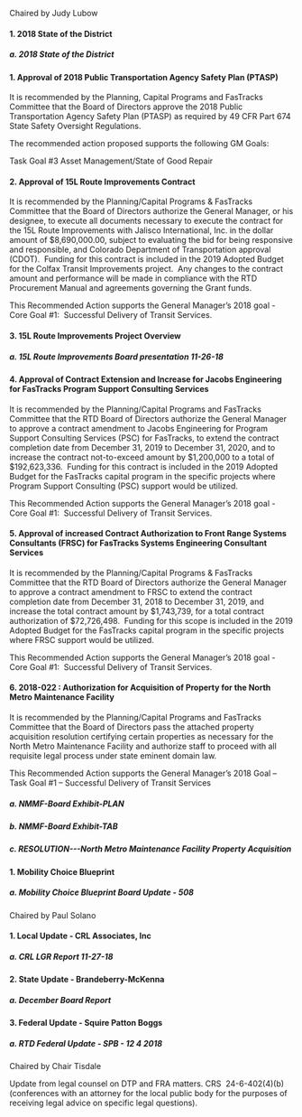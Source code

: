 Chaired by Judy Lubow

#### 1. 2018 State of the District

##### a. 2018 State of the District

#### 1. Approval of 2018 Public Transportation Agency Safety Plan (PTASP)

It is recommended by the Planning, Capital Programs and FasTracks Committee that the Board of Directors approve the 2018 Public Transportation Agency Safety Plan (PTASP) as required by 49 CFR Part 674 State Safety Oversight Regulations.

The recommended action proposed supports the following GM Goals:

Task Goal #3 Asset Management/State of Good Repair

#### 2. Approval of 15L Route Improvements Contract

It is recommended by the Planning/Capital Programs & FasTracks Committee that the Board of Directors authorize the General Manager, or his designee, to execute all documents necessary to execute the contract for the 15L Route Improvements with Jalisco International, Inc. in the dollar amount of $8,690,000.00, subject to evaluating the bid for being responsive and responsible, and Colorado Department of Transportation approval (CDOT).  Funding for this contract is included in the 2019 Adopted Budget for the Colfax Transit Improvements project.  Any changes to the contract amount and performance will be made in compliance with the RTD Procurement Manual and agreements governing the Grant funds.

This Recommended Action supports the General Manager’s 2018 goal - Core Goal #1:  Successful Delivery of Transit Services.

#### 3. 15L Route Improvements Project Overview

##### a. 15L Route Improvements Board presentation 11-26-18

#### 4. Approval of Contract Extension and Increase for Jacobs Engineering for FasTracks Program Support Consulting Services

It is recommended by the Planning/Capital Programs and FasTracks Committee that the RTD Board of Directors authorize the General Manager to approve a contract amendment to Jacobs Engineering for Program Support Consulting Services (PSC) for FasTracks, to extend the contract completion date from December 31, 2019 to December 31, 2020, and to increase the contract not-to-exceed amount by $1,200,000 to a total of $192,623,336.  Funding for this contract is included in the 2019 Adopted Budget for the FasTracks capital program in the specific projects where Program Support Consulting (PSC) support would be utilized.

This Recommended Action supports the General Manager’s 2018 goal - Core Goal #1:  Successful Delivery of Transit Services.

#### 5. Approval of increased Contract Authorization to Front Range Systems Consultants (FRSC) for FasTracks Systems Engineering Consultant Services

It is recommended by the Planning/Capital Programs & FasTracks Committee that the RTD Board of Directors authorize the General Manager to approve a contract amendment to FRSC to extend the contract completion date from December 31, 2018 to December 31, 2019, and increase the total contract amount by $1,743,739, for a total contract authorization of $72,726,498.  Funding for this scope is included in the 2019 Adopted Budget for the FasTracks capital program in the specific projects where FRSC support would be utilized.

This Recommended Action supports the General Manager’s 2018 goal - Core Goal #1:  Successful Delivery of Transit Services.

#### 6. 2018-022 : Authorization for Acquisition of Property for the North Metro Maintenance Facility

It is recommended by the Planning/Capital Programs and FasTracks Committee that the Board of Directors pass the attached property acquisition resolution certifying certain properties as necessary for the North Metro Maintenance Facility and authorize staff to proceed with all requisite legal process under state eminent domain law.

This Recommended Action supports the General Manager’s 2018 Goal – Task Goal #1 – Successful Delivery of Transit Services

##### a. NMMF-Board Exhibit-PLAN

##### b. NMMF-Board Exhibit-TAB

##### c. RESOLUTION---North Metro Maintenance Facility Property Acquisition

#### 1. Mobility Choice Blueprint

##### a. Mobility Choice Blueprint Board Update - 508

Chaired by Paul Solano

#### 1. Local Update - CRL Associates, Inc

##### a. CRL LGR Report 11-27-18

#### 2. State Update - Brandeberry-McKenna

##### a. December Board Report

#### 3. Federal Update - Squire Patton Boggs

##### a. RTD Federal Update - SPB - 12 4 2018

Chaired by Chair Tisdale

Update from legal counsel on DTP and FRA matters. CRS  24-6-402(4)(b) (conferences with an attorney for the local public body for the purposes of receiving legal advice on specific legal questions).